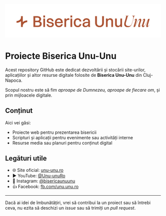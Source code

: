 ![Logo Unu Unu](https://github.com/unu-unu-ro/.github/blob/main/profile/logo_primary.jpg "Biserica Unu Unu")

# Proiecte Biserica Unu-Unu

Acest repository GitHub este dedicat dezvoltării și stocării site-urilor, aplicațiilor și altor resurse digitale folosite de **Biserica Unu-Unu** din Cluj-Napoca. 

Scopul nostru este să fim *aproape de Dumnezeu, aproape de fiecare om*, și prin mijloacele digitale.

## Conținut

Aici vei găsi:
- Proiecte web pentru prezentarea bisericii
- Scripturi și aplicații pentru evenimente sau activități interne
- Resurse media sau planuri pentru conținut digital

## Legături utile

- 🌐 Site oficial: [unu-unu.ro](https://www.unu-unu.ro)
- ▶️ YouTube: [@Unu-unuRo](https://www.youtube.com/@Unu-unuRo)
- 📸 Instagram: [@bisericaunuunu](http://instagram.com/bisericaunuunu)
- 👍 Facebook: [fb.com/unu.unu.ro](https://facebook.com/unu.unu.ro/)

---

Dacă ai idei de îmbunătățiri, vrei să contribui la un proiect sau să întrebi ceva, nu ezita să deschizi un *issue* sau să trimiți un *pull request*.
